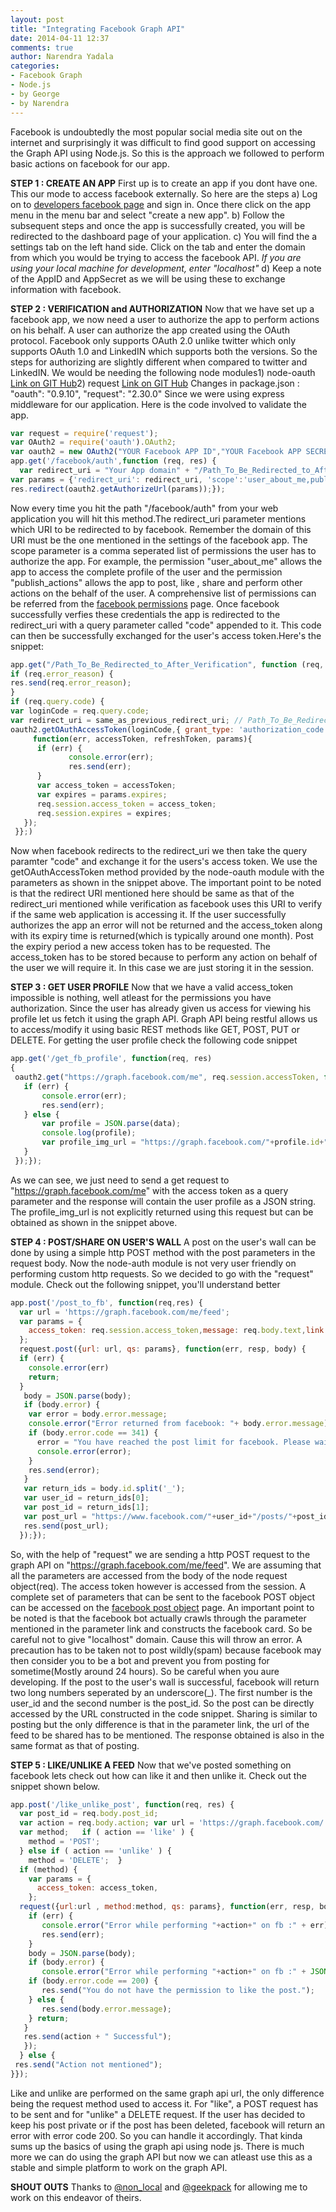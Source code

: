 ```yaml
---
layout: post
title: "Integrating Facebook Graph API"
date: 2014-04-11 12:37
comments: true
author: Narendra Yadala
categories: 
- Facebook Graph
- Node.js
- by George
- by Narendra
---
```


Facebook is undoubtedly the most popular social media site out on the internet and surprisingly it was difficult to find good support on accessing the Graph API using Node.js. So this is the approach we followed to perform basic actions on facebook for our app. 

<!-- more -->

<strong>STEP 1 : CREATE AN APP</strong>
First up is to create an app if you dont have one. This our mode to access facebook externally. So here are the steps
a) Log on to <a href="https://developers.facebook.com">developers facebook page</a> and sign in. Once there click on the app menu in the menu bar and select "create a new app".
b) Follow the subsequent steps and once the app is successfully created, you will be redirected to the dashboard page of your application.
c) You will find the a settings tab on the left hand side. Click on the tab and enter the domain from which you would be trying to access the facebook API. <em> If you are using your local machine for development, enter "localhost"</em>
d) Keep a note of the AppID and AppSecret as we will be using these to exchange information with facebook.

<strong>STEP 2 : VERIFICATION and AUTHORIZATION</strong>
Now that we have set up a facebook app, we now need a user to authorize the app to perform actions on his behalf. A user can authorize the app created using the OAuth protocol. Facebook only supports OAuth 2.0 unlike twitter which only supports OAuth 1.0 and LinkedIN which supports both the versions. So the steps for authorizing are slightly different when compared to twitter and LinkedIN.
We would be needing the following node modules1) node-oauth <a href="https://github.com/ciaranj/node-oauth"> Link on GIT Hub</a>2) request <a href="https://github.com/mikeal/request"> Link on GIT Hub</a>
Changes in package.json :     "oauth": "0.9.10",     "request": "2.30.0"
Since we were using express middleware for our application. Here is the code involved to validate the app.
```javascript
var request = require('request');
var OAuth2 = require('oauth').OAuth2;
var oauth2 = new OAuth2("YOUR Facebook APP ID","YOUR Facebook APP SECRET","","https://www.facebook.com/dialog/oauth","https://graph.facebook.com/oauth/access_token",null);
app.get('/facebook/auth',function (req, res) {    
  var redirect_uri = "Your App domain" + "/Path_To_Be_Redirected_to_After_Verification";    // For eg. "http://localhost:3000/facebook/callback"    
var params = {'redirect_uri': redirect_uri, 'scope':'user_about_me,publish_actions'};    
res.redirect(oauth2.getAuthorizeUrl(params));});
```
Now every time you hit the path "/facebook/auth" from your web application you will hit this method.The redirect_uri parameter mentions which URI to be redirected to by facebook. Remember the domain of this URI must be the one mentioned in the settings of the facebook app. The scope parameter is a comma seperated list of permissions the user has to authorize the app. For example, the permission "user_about_me" allows the app to access the complete profile of the user and the permission "publish_actions" allows the app to post, like , share and perform other actions on the behalf of the user. A comprehensive list of permissions can be referred from the <a href="https://developers.facebook.com/docs/reference/login/">facebook permissions</a> page.
Once facebook successfully verfies these credentials the app is redirected to the redirect_uri with a query parameter called "code" appended to it. This code can then be successfully exchanged for the user's access token.Here's the snippet:
```javascript
app.get("/Path_To_Be_Redirected_to_After_Verification", function (req, res) {	
if (req.error_reason) {		
res.send(req.error_reason);	
}	
if (req.query.code) {		
var loginCode = req.query.code;		
var redirect_uri = same_as_previous_redirect_uri; // Path_To_Be_Redirected_to_After_Verification                // For eg. "/facebook/callback"		
oauth2.getOAuthAccessToken(loginCode,{ grant_type: 'authorization_code', redirect_uri: redirect_uri}, 
     function(err, accessToken, refreshToken, params){				
      if (err) {
             console.error(err);		                    
             res.send(err);				
      }				
      var access_token = accessToken;				
      var expires = params.expires;                                
      req.session.access_token = access_token;                                
      req.session.expires = expires;			   
   });	
 }};)
```
Now when facebook redirects to the redirect_uri we then take the query paramter "code" and exchange it for the users's access token. We use the getOAuthAccessToken method provided by the node-oauth module with the parameters as shown in the snippet above. The important point to be noted is that the redirect URI mentioned here should be same as that of the redirect_uri mentioned while verification as facebook uses this URI to verify if the same web application is accessing it. 
If the user successfully authorizes the app an error will not be returned and the access_token along with its expiry time is returned(which is typically around one month). Post the expiry period a new access token has to be requested.
The access_token has to be stored because to perform any action on behalf of the user we will require it. In this case we are just storing it in the session.

<strong>STEP 3 : GET USER PROFILE</strong>
Now that we have a valid access_token impossible is nothing, well atleast for the permissions you have authorization. Since the user has already given us access for viewing his profile let us fetch it using the graph API. Graph API being restful allows us to access/modify it using basic REST methods like GET, POST, PUT or DELETE.
For getting the user profile check the following code snippet
```javascript
app.get('/get_fb_profile', function(req, res) 
{	
 oauth2.get("https://graph.facebook.com/me", req.session.accessToken, function(err, data ,response) {
   if (err) {			
       console.error(err);			
       res.send(err);		
   } else {			
       var profile = JSON.parse(data);			
       console.log(profile);                        
       var profile_img_url = "https://graph.facebook.com/"+profile.id+"/picture;		
   }	
 });});
```

As we can see, we just need to send a get request to "https://graph.facebook.com/me" with the access token as a query parameter and the response will contain the user profile as a JSON string. The profile_img_url is not explicitly returned using this request but can be obtained as shown in the snippet above.

<strong>STEP 4 : POST/SHARE ON USER'S WALL</strong>
A post on the user's wall can be done by using a simple http POST method with the post parameters in the request body. Now the node-auth module is not very user friendly on performing custom http requests. So we decided to go with the "request" module. Check out the following snippet, you'll understand better
```javascript
app.post('/post_to_fb', function(req,res) {	
  var url = 'https://graph.facebook.com/me/feed';	
  var params = {	        
    access_token: req.session.access_token,message: req.body.text,link: req.body.url	        	
  };	
  request.post({url: url, qs: params}, function(err, resp, body) {	      
  if (err) {
    console.error(err)	    	  
    return;	      
  }	      
   body = JSON.parse(body);	      
   if (body.error) {		  
    var error = body.error.message;	    	  
    console.error("Error returned from facebook: "+ body.error.message);	    	  
    if (body.error.code == 341) {	    	     
      error = "You have reached the post limit for facebook. Please wait for 24 hours before posting again to facebook."  		     
      console.error(error);	    	  
    }	    	  
    res.send(error);
   }	      
   var return_ids = body.id.split('_');	      
   var user_id = return_ids[0];	      
   var post_id = return_ids[1];	      
   var post_url = "https://www.facebook.com/"+user_id+"/posts/"+post_id;	      
   res.send(post_url);	
  });});
```

So, with the help of "request" we are sending a http POST request to the graph API on "https://graph.facebook.com/me/feed". We are assuming that all the parameters are accessed from the body of the node request object(req). The access token however is accessed from the session.  A complete set of parameters that can be sent to the facebook POST object can be accessed on the <a href="https://developers.facebook.com/docs/reference/api/post/">facebook post object</a> page. 
An important point to be noted is that the facebook bot actually crawls through the parameter mentioned in the parameter link and constructs  the facebook card. So be careful not to give "localhost" domain. Cause this will throw an error. A precaution has to be taken not to post wildly(spam) because facebook may then consider you to be a bot and prevent you from posting for sometime(Mostly around 24 hours). So be careful when you aure developing.
If the post to the user's wall is successful, facebook will return two long numbers seperated by an underscore(_). The first number is the user_id and the second number is the post_id. So the post can be directly accessed by the URL constructed in the code snippet.
Sharing is similar to posting but the only difference is that in the parameter link, the url of the feed to be shared has to be mentioned. The response obtained is also in the same format as that of posting.

<strong>STEP 5 : LIKE/UNLIKE A FEED</strong>
Now that we've posted something on facebook lets check out how can like it and then unlike it. Check out the snippet shown below.
```javascript
app.post('/like_unlike_post', function(req, res) {	
  var post_id = req.body.post_id;	
  var action = req.body.action;	var url = 'https://graph.facebook.com/'+post_id+'/likes';	
  var method;	if ( action == 'like' ) {
    method = 'POST';	
  } else if ( action == 'unlike' ) {		
    method = 'DELETE';	}	
  if (method) {	
    var params = {
      access_token: access_token,		
    }; 		
  request({url:url , method:method, qs: params}, function(err, resp, body) {			
    if (err) {
       console.error("Error while performing "+action+" on fb :" + err);				
       res.send(err);			
    }			
    body = JSON.parse(body);			
    if (body.error) {				
       console.error("Error while performing "+action+" on fb :" + JSON.stringify(body.error));
    if (body.error.code == 200) {
       res.send("You do not have the permission to like the post.");
    } else {					
       res.send(body.error.message);				
    } return;			
   }			
   res.send(action + " Successful");		
   });	
  } else {		
 res.send("Action not mentioned");	
}});
```

Like and unlike are performed on the same graph api url, the only difference being the request method used to access it. For "like", a POST request has to be sent and for "unlike" a DELETE request. If the user has decided to keep his post private or if the post has been deleted, facebook will return an error with error code 200. So you can handle it accordingly.
That kinda sums up the basics of using the graph api using node js. There is much more we can do using the graph API but now we can atleast use this as a stable and simple platform to work on the graph API.

<strong>SHOUT OUTS</strong>
Thanks to <a href="https://twitter.com/@non_local">@non_local</a> and <a href="https://twitter.com/@geekpack">@geekpack</a> for allowing me to work on this endeavor of theirs.

